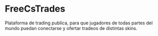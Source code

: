 # FreeCsTrades
Plataforma de trading publica, para que jugadores de todas partes del mundo puedan conectarse y ofertar tradeos de distintas skins.
